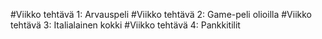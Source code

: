 #Viikko tehtävä 1: Arvauspeli
#Viikko tehtävä 2: Game-peli olioilla
#Viikko tehtävä 3: Italialainen kokki
#Viikko tehtävä 4: Pankkitilit
